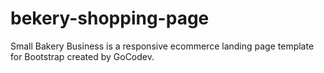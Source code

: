 # bekery-shopping-page
Small Bakery Business is a responsive ecommerce landing page template for Bootstrap created by GoCodev.
